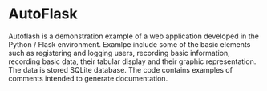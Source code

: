 # AutoFlask
Autoflash is a demonstration example of a web application developed in the Python / Flask environment.
Examlpe include some of the basic elements such as registering and logging users, recording basic information, 
recording basic data, their tabular display and their graphic representation.
The data is stored SQLite database.
The code contains examples of comments intended to generate documentation.
